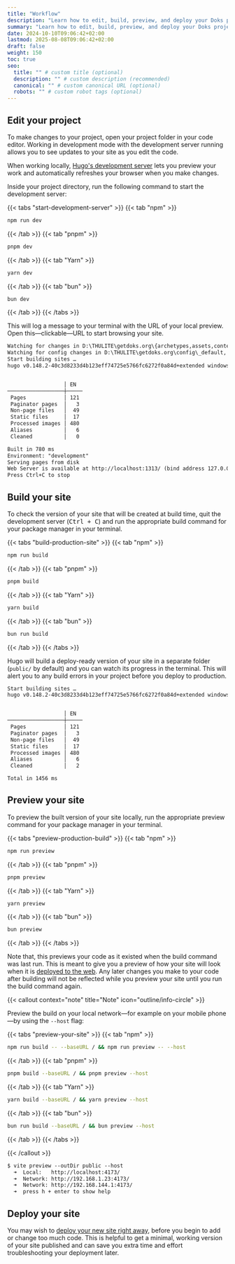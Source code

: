 ```yaml
---
title: "Workflow"
description: "Learn how to edit, build, preview, and deploy your Doks project using popular package managers."
summary: "Learn how to edit, build, preview, and deploy your Doks project using popular package managers."
date: 2024-10-10T09:06:42+02:00
lastmod: 2025-08-08T09:06:42+02:00
draft: false
weight: 150
toc: true
seo:
  title: "" # custom title (optional)
  description: "" # custom description (recommended)
  canonical: "" # custom canonical URL (optional)
  robots: "" # custom robot tags (optional)
---
```


## Edit your project

To make changes to your project, open your project folder in your code editor. Working in development mode with the development server running allows you to see updates to your site as you edit the code.

When working locally, [Hugo's development server](https://gohugo.io/commands/hugo_server/) lets you preview your work and automatically refreshes your browser when you make changes.

Inside your project directory, run the following command to start the development server:

{{< tabs "start-development-server" >}}
{{< tab "npm" >}}

```bash
npm run dev
```

{{< /tab >}}
{{< tab "pnpm" >}}

```bash
pnpm dev
```

{{< /tab >}}
{{< tab "Yarn" >}}

```bash
yarn dev
```

{{< /tab >}}
{{< tab "bun" >}}

```bash
bun dev
```

{{< /tab >}}
{{< /tabs >}}

This will log a message to your terminal with the URL of your local preview. Open this—clickable—URL to start browsing your site.

```txt {frame="none"}
Watching for changes in D:\THULITE\getdoks.org\{archetypes,assets,content,i18n,layouts,node_modules,package.json,static}
Watching for config changes in D:\THULITE\getdoks.org\config\_default, D:\THULITE\getdoks.org\config\_default\menus
Start building sites …
hugo v0.148.2-40c3d8233d4b123eff74725e5766fc6272f0a84d+extended windows/amd64 BuildDate=2025-07-27T12:43:24Z VendorInfo=gohugoio


                  │ EN
──────────────────┼─────
 Pages            │ 121
 Paginator pages  │   3
 Non-page files   │  49
 Static files     │  17
 Processed images │ 480
 Aliases          │   6
 Cleaned          │   0

Built in 780 ms
Environment: "development"
Serving pages from disk
Web Server is available at http://localhost:1313/ (bind address 127.0.0.1)
Press Ctrl+C to stop
```

## Build your site

To check the version of your site that will be created at build time, quit the development server (<kbd>Ctrl + C</kbd>) and run the appropriate build command for your package manager in your terminal.

{{< tabs "build-production-site" >}}
{{< tab "npm" >}}

```bash
npm run build
```

{{< /tab >}}
{{< tab "pnpm" >}}

```bash
pnpm build
```

{{< /tab >}}
{{< tab "Yarn" >}}

```bash
yarn build
```

{{< /tab >}}
{{< tab "bun" >}}

```bash
bun run build
```

{{< /tab >}}
{{< /tabs >}}

Hugo will build a deploy-ready version of your site in a separate folder (`public/` by default) and you can watch its progress in the terminal. This will alert you to any build errors in your project before you deploy to production.

```txt {frame="none"}
Start building sites …
hugo v0.148.2-40c3d8233d4b123eff74725e5766fc6272f0a84d+extended windows/amd64 BuildDate=2025-07-27T12:43:24Z VendorInfo=gohugoio


                  │ EN
──────────────────┼─────
 Pages            │ 121
 Paginator pages  │   3
 Non-page files   │  49
 Static files     │  17
 Processed images │ 480
 Aliases          │   6
 Cleaned          │   2

Total in 1456 ms
```

## Preview your site

To preview the built version of your site locally, run the appropriate preview command for your package manager in your terminal.

{{< tabs "preview-production-build" >}}
{{< tab "npm" >}}

```bash
npm run preview
```

{{< /tab >}}
{{< tab "pnpm" >}}

```bash
pnpm preview
```

{{< /tab >}}
{{< tab "Yarn" >}}

```bash
yarn preview
```

{{< /tab >}}
{{< tab "bun" >}}

```bash
bun preview
```

{{< /tab >}}
{{< /tabs >}}

Note that, this previews your code as it existed when the build command was last run. This is meant to give you a preview of how your site will look when it is [deployed to the web](#deploy-your-site). Any later changes you make to your code after building will not be reflected while you preview your site until you run the build command again.

{{< callout context="note" title="Note" icon="outline/info-circle" >}}

Preview the build on your local network—for example on your mobile phone—by using the `--host` flag:

{{< tabs "preview-your-site" >}}
{{< tab "npm" >}}

```bash
npm run build -- --baseURL / && npm run preview -- --host
```

{{< /tab >}}
{{< tab "pnpm" >}}

```bash
pnpm build --baseURL / && pnpm preview --host
```

{{< /tab >}}
{{< tab "Yarn" >}}

```bash
yarn build --baseURL / && yarn preview --host
```

{{< /tab >}}
{{< tab "bun" >}}

```bash
bun run build --baseURL / && bun preview --host
```

{{< /tab >}}
{{< /tabs >}}

{{< /callout >}}

```txt {frame="none"}
$ vite preview --outDir public --host
  ➜  Local:   http://localhost:4173/
  ➜  Network: http://192.168.1.23:4173/
  ➜  Network: http://192.168.144.1:4173/
  ➜  press h + enter to show help
```

## Deploy your site

You may wish to [deploy your new site right away](https://docs.thulite.io/guides/deploy/), before you begin to add or change too much code. This is helpful to get a minimal, working version of your site published and can save you extra time and effort troubleshooting your deployment later.
